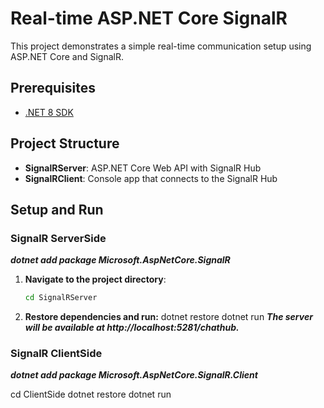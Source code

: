 # Real-time ASP.NET Core SignalR

This project demonstrates a simple real-time communication setup using ASP.NET Core and SignalR.

## Prerequisites

- [.NET 8 SDK](https://dotnet.microsoft.com/download)

## Project Structure

- **SignalRServer**: ASP.NET Core Web API with SignalR Hub
- **SignalRClient**: Console app that connects to the SignalR Hub

## Setup and Run

### SignalR ServerSide

**_dotnet add package Microsoft.AspNetCore.SignalR_**

1. **Navigate to the project directory**:
   ```bash
   cd SignalRServer
   ```
2. **Restore dependencies and run:**
   dotnet restore
   dotnet run
   **_The server will be available at http://localhost:5281/chathub._**

### SignalR ClientSide

**_dotnet add package Microsoft.AspNetCore.SignalR.Client_**

cd ClientSide
dotnet restore
dotnet run
